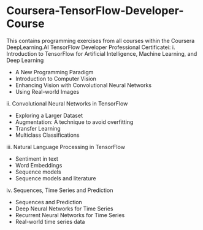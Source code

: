 # Coursera-TensorFlow-Developer-Course
This contains programming exercises from all courses within the Coursera DeepLearning.AI TensorFlow Developer Professional Certificatei: 
i. Introduction to TensorFlow for Artificial Intelligence, Machine Learning, and Deep Learning
  * A New Programming Paradigm
  * Introduction to Computer Vision
  * Enhancing Vision with Convolutional Neural Networks
  * Using Real-world Images
  
ii. Convolutional Neural Networks in TensorFlow
* Exploring a Larger Dataset
* Augmentation: A technique to avoid overfitting
* Transfer Learning
* Multiclass Classifications

iii. Natural Language Processing in TensorFlow
* Sentiment in text
* Word Embeddings 
* Sequence models
* Sequence models and literature

iv. Sequences, Time Series and Prediction
* Sequences and Prediction
* Deep Neural Networks for Time Series
* Recurrent Neural Networks for Time Series
* Real-world time series data
